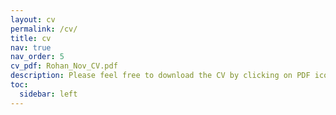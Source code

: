 ```yaml
---
layout: cv
permalink: /cv/
title: cv
nav: true
nav_order: 5
cv_pdf: Rohan_Nov_CV.pdf
description: Please feel free to download the CV by clicking on PDF icon
toc:
  sidebar: left
---
```

